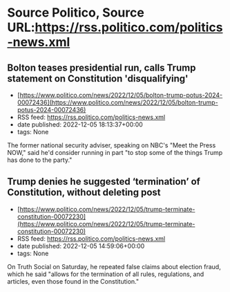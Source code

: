 # Source Politico, Source URL:https://rss.politico.com/politics-news.xml

## Bolton teases presidential run, calls Trump statement on Constitution 'disqualifying'
 - [https://www.politico.com/news/2022/12/05/bolton-trump-potus-2024-00072436](https://www.politico.com/news/2022/12/05/bolton-trump-potus-2024-00072436)
 - RSS feed: https://rss.politico.com/politics-news.xml
 - date published: 2022-12-05 18:13:37+00:00
 - tags: None

The former national security adviser, speaking on NBC's "Meet the Press NOW," said he'd consider running in part "to stop some of the things Trump has done to the party."

## Trump denies he suggested ‘termination’ of Constitution, without deleting post
 - [https://www.politico.com/news/2022/12/05/trump-terminate-constitution-00072230](https://www.politico.com/news/2022/12/05/trump-terminate-constitution-00072230)
 - RSS feed: https://rss.politico.com/politics-news.xml
 - date published: 2022-12-05 14:59:06+00:00
 - tags: None

On Truth Social on Saturday, he repeated false claims about election fraud, which he said "allows for the termination of all rules, regulations, and articles, even those found in the Constitution."
